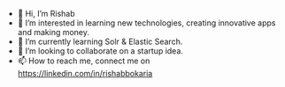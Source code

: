 - 👋 Hi, I’m Rishab
- 👀 I’m interested in learning new technologies, creating innovative apps and making money.
- 🌱 I’m currently learning Solr & Elastic Search.
- 💞️ I’m looking to collaborate on a startup idea.
- 📫 How to reach me, connect me on https://linkedin.com/in/rishabbokaria
